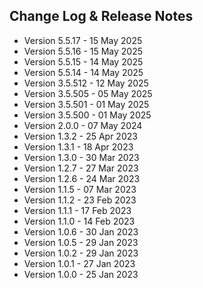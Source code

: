 ## Change Log & Release Notes

* Version 5.5.17 - 15 May 2025
* Version 5.5.16 - 15 May 2025
* Version 5.5.15 - 14 May 2025
* Version 5.5.14 - 14 May 2025
* Version 3.5.512 - 12 May 2025
* Version 3.5.505 - 05 May 2025
* Version 3.5.501 - 01 May 2025
* Version 3.5.500 - 01 May 2025
* Version 2.0.0 - 07 May 2024
* Version 1.3.2 - 25 Apr 2023
* Version 1.3.1 - 18 Apr 2023
* Version 1.3.0 - 30 Mar 2023
* Version 1.2.7 - 27 Mar 2023
* Version 1.2.6 - 24 Mar 2023
* Version 1.1.5 - 07 Mar 2023
* Version 1.1.2 - 23 Feb 2023
* Version 1.1.1 - 17 Feb 2023
* Version 1.1.0 - 14 Feb 2023
* Version 1.0.6 - 30 Jan 2023
* Version 1.0.5 - 29 Jan 2023
* Version 1.0.2 - 29 Jan 2023
* Version 1.0.1 - 27 Jan 2023
* Version 1.0.0 - 25 Jan 2023